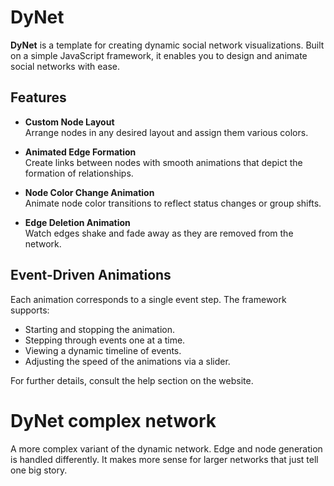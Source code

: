 # DyNet

**DyNet** is a template for creating dynamic social network visualizations. Built on a simple JavaScript framework, it enables you to design and animate social networks with ease.

## Features

- **Custom Node Layout**  
  Arrange nodes in any desired layout and assign them various colors.

- **Animated Edge Formation**  
  Create links between nodes with smooth animations that depict the formation of relationships.

- **Node Color Change Animation**  
  Animate node color transitions to reflect status changes or group shifts.

- **Edge Deletion Animation**  
  Watch edges shake and fade away as they are removed from the network.

## Event-Driven Animations

Each animation corresponds to a single event step. The framework supports:

- Starting and stopping the animation.
- Stepping through events one at a time.
- Viewing a dynamic timeline of events.
- Adjusting the speed of the animations via a slider.

For further details, consult the help section on the website.

# DyNet complex network

A more complex variant of the dynamic network. Edge and node generation is handled differently. It makes more sense for larger networks that just tell one big story.
